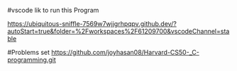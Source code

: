 #vscode lik to run this Program

https://ubiquitous-sniffle-7569w7wjjgrhpqpv.github.dev/?autoStart=true&folder=%2Fworkspaces%2F61209700&vscodeChannel=stable

#Problems set
https://github.com/joyhasan08/Harvard-CS50-_C-programming.git